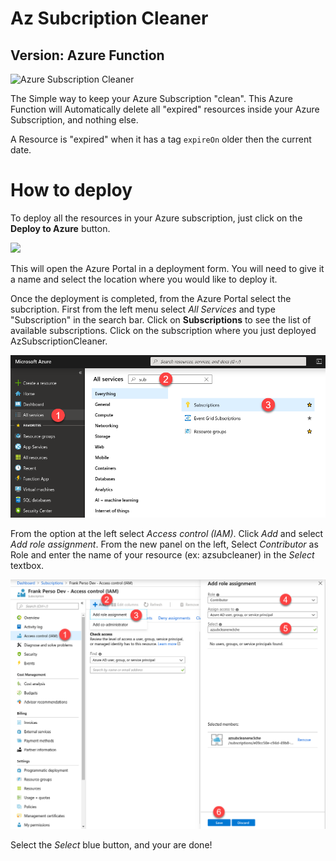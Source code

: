 # Az Subcription Cleaner

## Version: Azure Function

![Azure Subscription Cleaner](https://github.com/FBoucher/AzSubcriptionCleaner/blob/master/medias/AzSubscriptionCleaner.png?raw=true)

The Simple way to keep your Azure Subscription "clean". This Azure Function will Automatically delete all "expired" resources inside your Azure Subscription, and nothing else.

A Resource is "expired" when it has a tag `expireOn` older then the current date.

# How to deploy

To deploy all the resources in your Azure subscription, just click on the **Deploy to Azure** button.

<a href="https://portal.azure.com/#create/Microsoft.Template/uri/https%3A%2F%2Fraw.githubusercontent.com%2FFBoucher%2FAzSubcriptionCleaner%2Fmaster%2Fdeployment%2FdeployFuncAzure.json?WT.mc_id=azsubcleaner-github-frbouche" target="_blank"><img src="https://azuredeploy.net/deploybutton.png"/></a>

This will open the Azure Portal in a deployment form. You will need to give it a name and select the location where you would like to deploy it. 

Once the deployment is completed, from the Azure Portal select the subcription. First from the left menu select *All Services* and type "Subscription" in the search bar. Click on **Subscriptions** to see the list of available subscriptions.  Click on the subscription where you just deployed AzSubscriptionCleaner.

!["Select Subscription"][selectSubscription]

From the option at the left select *Access control (IAM)*. Click *Add* and select *Add role assignment*. From the new panel on the left, Select *Contributor* as Role and enter the name of your resource (ex: azsubcleaner) in the *Select* textbox.

!["Assign Role"][AssignRole]

Select the *Select* blue button, and your are done!



[selectSubscription]: ../medias/selectSubscription.png 
[AssignRole]: ../medias/AssignRole.png 


